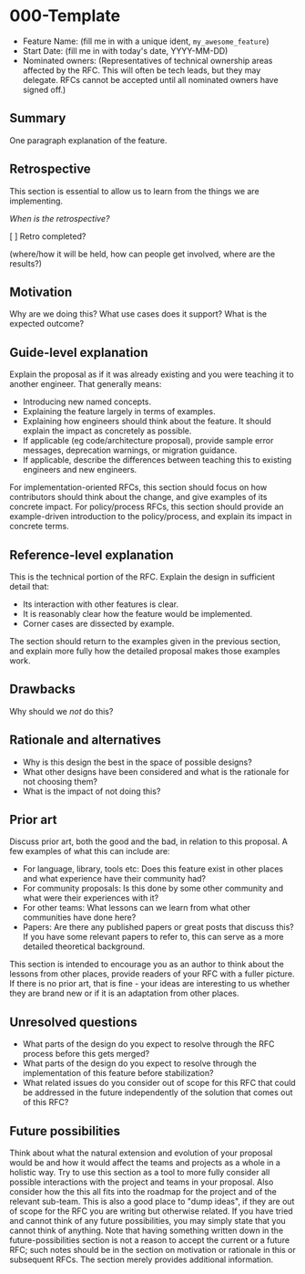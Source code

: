 # 000-Template

- Feature Name: (fill me in with a unique ident, `my_awesome_feature`)
- Start Date: (fill me in with today's date, YYYY-MM-DD)
- Nominated owners: (Representatives of technical ownership areas affected by the RFC. This will often be tech leads, but they may delegate. RFCs cannot be accepted until all nominated owners have signed off.)

## Summary

One paragraph explanation of the feature.

## Retrospective

This section is essential to allow us to learn from the things we are implementing.

_When is the retrospective?_

[ ] Retro completed?

(where/how it will be held, how can people get involved, where are the results?)

## Motivation

Why are we doing this? What use cases does it support? What is the expected outcome?

## Guide-level explanation

Explain the proposal as if it was already existing and you were teaching it to another engineer. That generally means:

- Introducing new named concepts.
- Explaining the feature largely in terms of examples.
- Explaining how engineers should think about the feature. It should explain the impact as concretely as possible.
- If applicable (eg code/architecture proposal), provide sample error messages, deprecation warnings, or migration guidance.
- If applicable, describe the differences between teaching this to existing engineers and new engineers.

For implementation-oriented RFCs, this section should focus on how contributors should think about the change, and give examples of its concrete impact. For policy/process RFCs, this section should provide an example-driven introduction to the policy/process, and explain its impact in concrete terms.

## Reference-level explanation

This is the technical portion of the RFC. Explain the design in sufficient detail that:

- Its interaction with other features is clear.
- It is reasonably clear how the feature would be implemented.
- Corner cases are dissected by example.

The section should return to the examples given in the previous section, and explain more fully how the detailed proposal makes those examples work.

## Drawbacks

Why should we _not_ do this?

## Rationale and alternatives

- Why is this design the best in the space of possible designs?
- What other designs have been considered and what is the rationale for not choosing them?
- What is the impact of not doing this?

## Prior art

Discuss prior art, both the good and the bad, in relation to this proposal.
A few examples of what this can include are:

- For language, library, tools etc: Does this feature exist in other places and what experience have their community had?
- For community proposals: Is this done by some other community and what were their experiences with it?
- For other teams: What lessons can we learn from what other communities have done here?
- Papers: Are there any published papers or great posts that discuss this? If you have some relevant papers to refer to, this can serve as a more detailed theoretical background.

This section is intended to encourage you as an author to think about the lessons from other places, provide readers of your RFC with a fuller picture.
If there is no prior art, that is fine - your ideas are interesting to us whether they are brand new or if it is an adaptation from other places.

## Unresolved questions


- What parts of the design do you expect to resolve through the RFC process before this gets merged?
- What parts of the design do you expect to resolve through the implementation of this feature before stabilization?
- What related issues do you consider out of scope for this RFC that could be addressed in the future independently of the solution that comes out of this RFC?

## Future possibilities

Think about what the natural extension and evolution of your proposal would
be and how it would affect the teams and projects as a whole in a holistic
way. Try to use this section as a tool to more fully consider all possible
interactions with the project and teams in your proposal.
Also consider how the this all fits into the roadmap for the project
and of the relevant sub-team.
This is also a good place to "dump ideas", if they are out of scope for the
RFC you are writing but otherwise related.
If you have tried and cannot think of any future possibilities,
you may simply state that you cannot think of anything.
Note that having something written down in the future-possibilities section
is not a reason to accept the current or a future RFC; such notes should be
in the section on motivation or rationale in this or subsequent RFCs.
The section merely provides additional information.
